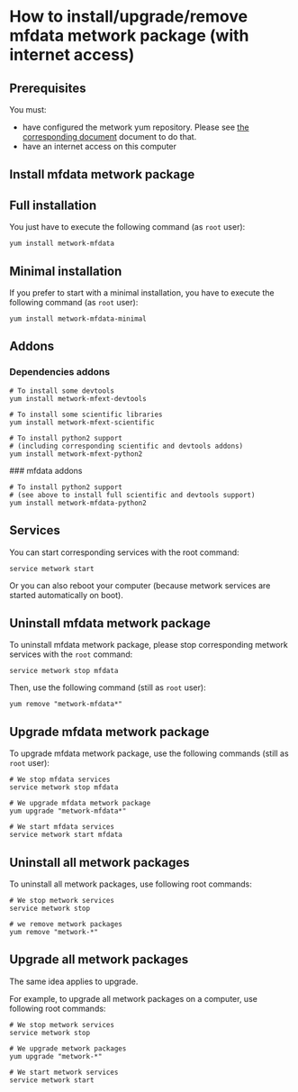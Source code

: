 # How to install/upgrade/remove mfdata metwork package (with internet access)

[//]: # (automatically generated from https://github.com/metwork-framework/resources/blob/master/cookiecutter/_%7B%7Bcookiecutter.repo%7D%7D/.metwork-framework/install_a_metwork_package.md)

## Prerequisites

You must:

- have configured the metwork yum repository. Please see [the corresponding document](configure_metwork_repo.md) document to do that.
- have an internet access on this computer

## Install mfdata metwork package

## Full installation

You just have to execute the following command (as `root` user):

```
yum install metwork-mfdata
```

## Minimal installation

If you prefer to start with a minimal installation, you have to execute the following command
(as `root` user):

```
yum install metwork-mfdata-minimal
```

## Addons

### Dependencies addons

```
# To install some devtools
yum install metwork-mfext-devtools

# To install some scientific libraries
yum install metwork-mfext-scientific

# To install python2 support
# (including corresponding scientific and devtools addons)
yum install metwork-mfext-python2
```




### mfdata addons

```
# To install python2 support
# (see above to install full scientific and devtools support)
yum install metwork-mfdata-python2
```



## Services

You can start corresponding services with the root command:

```
service metwork start
```

Or you can also reboot your computer (because metwork services are started automatically on boot).



## Uninstall mfdata metwork package


To uninstall mfdata metwork package, please stop corresponding metwork services with the `root` command:

```
service metwork stop mfdata
```

Then, use the following command (still as `root` user):


```
yum remove "metwork-mfdata*"
```

## Upgrade mfdata metwork package

To upgrade mfdata metwork package, use the following commands (still as `root` user):


```
# We stop mfdata services
service metwork stop mfdata
```


```
# We upgrade mfdata metwork package
yum upgrade "metwork-mfdata*"
```


```
# We start mfdata services
service metwork start mfdata
```


## Uninstall all metwork packages

To uninstall all metwork packages, use following root commands:

```
# We stop metwork services
service metwork stop

# we remove metwork packages
yum remove "metwork-*"
```

## Upgrade all metwork packages

The same idea applies to upgrade.

For example, to upgrade all metwork packages on a computer, use following root commands:

```
# We stop metwork services
service metwork stop

# We upgrade metwork packages
yum upgrade "metwork-*"

# We start metwork services
service metwork start
```

